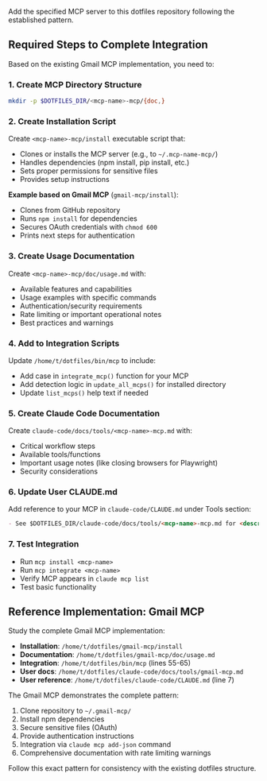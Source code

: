 Add the specified MCP server to this dotfiles repository following the established pattern.

## Required Steps to Complete Integration

Based on the existing Gmail MCP implementation, you need to:

### 1. Create MCP Directory Structure
```bash
mkdir -p $DOTFILES_DIR/<mcp-name>-mcp/{doc,}
```

### 2. Create Installation Script
Create `<mcp-name>-mcp/install` executable script that:
- Clones or installs the MCP server (e.g., to `~/.mcp-name-mcp/`)
- Handles dependencies (npm install, pip install, etc.)
- Sets proper permissions for sensitive files
- Provides setup instructions

**Example based on Gmail MCP** (`gmail-mcp/install`):
- Clones from GitHub repository
- Runs `npm install` for dependencies
- Secures OAuth credentials with `chmod 600`
- Prints next steps for authentication

### 3. Create Usage Documentation
Create `<mcp-name>-mcp/doc/usage.md` with:
- Available features and capabilities
- Usage examples with specific commands
- Authentication/security requirements
- Rate limiting or important operational notes
- Best practices and warnings

### 4. Add to Integration Scripts
Update `/home/t/dotfiles/bin/mcp` to include:
- Add case in `integrate_mcp()` function for your MCP
- Add detection logic in `update_all_mcps()` for installed directory
- Update `list_mcps()` help text if needed

### 5. Create Claude Code Documentation
Create `claude-code/docs/tools/<mcp-name>-mcp.md` with:
- Critical workflow steps
- Available tools/functions  
- Important usage notes (like closing browsers for Playwright)
- Security considerations

### 6. Update User CLAUDE.md
Add reference to your MCP in `claude-code/CLAUDE.md` under Tools section:
```markdown
- See $DOTFILES_DIR/claude-code/docs/tools/<mcp-name>-mcp.md for <description>
```

### 7. Test Integration
- Run `mcp install <mcp-name>` 
- Run `mcp integrate <mcp-name>`
- Verify MCP appears in `claude mcp list`
- Test basic functionality

## Reference Implementation: Gmail MCP

Study the complete Gmail MCP implementation:
- **Installation**: `/home/t/dotfiles/gmail-mcp/install`
- **Documentation**: `/home/t/dotfiles/gmail-mcp/doc/usage.md`
- **Integration**: `/home/t/dotfiles/bin/mcp` (lines 55-65)
- **User docs**: `/home/t/dotfiles/claude-code/docs/tools/gmail-mcp.md`
- **User reference**: `/home/t/dotfiles/claude-code/CLAUDE.md` (line 7)

The Gmail MCP demonstrates the complete pattern:
1. Clone repository to `~/.gmail-mcp/`
2. Install npm dependencies 
3. Secure sensitive files (OAuth)
4. Provide authentication instructions
5. Integration via `claude mcp add-json` command
6. Comprehensive documentation with rate limiting warnings

Follow this exact pattern for consistency with the existing dotfiles structure.
